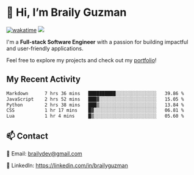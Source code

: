 # 👋 Hi, I’m Braily Guzman
[![wakatime](https://wakatime.com/badge/user/78b9a827-5162-4c58-9330-4ea970cf6de4.svg)](https://wakatime.com/@78b9a827-5162-4c58-9330-4ea970cf6de4)
![](https://komarev.com/ghpvc/?username=brailyguzman)

I'm a **Full-stack Software Engineer** with a passion for building impactful and user-friendly applications.

Feel free to explore my projects and check out my [portfolio](https://braily.dev)!


## My Recent Activity
<!--START_SECTION:waka-->

```txt
Markdown      7 hrs 36 mins   ██████████░░░░░░░░░░░░░░░   39.86 %
JavaScript    2 hrs 52 mins   ███▓░░░░░░░░░░░░░░░░░░░░░   15.05 %
Python        2 hrs 38 mins   ███▒░░░░░░░░░░░░░░░░░░░░░   13.84 %
CSS           1 hr 17 mins    █▓░░░░░░░░░░░░░░░░░░░░░░░   06.81 %
Lua           1 hr 4 mins     █▒░░░░░░░░░░░░░░░░░░░░░░░   05.60 %
```

<!--END_SECTION:waka-->

## 📫 Contact
📧 Email: brailydev@gmail.com

🔗 LinkedIn: https://linkedin.com/in/brailyguzman
